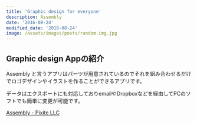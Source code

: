 ```yaml
---
title: 'Graphic design for everyone'
description: Assembly
date: '2016-08-24'
modified_date: '2016-08-24'
image: /assets/images/posts/random-img.jpg
---
```


## Graphic design Appの紹介

Assembly と言うアプリはパーツが用意されているのでそれを組み合わせるだけでロゴデザインやイラストを作ることができるアプリです。

データはエクスポートにも対応しておりemailやDropboxなどを経由してPCのソフトでも簡単に変更が可能です。

[Assembly - Pixite LLC](https://itunes.apple.com/jp/app/assembly-design-graphics-icons/id1024210402?mt=8)
